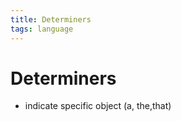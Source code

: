 ```yaml
---
title: Determiners
tags: language
---
```


# Determiners
- indicate specific object (a, the,that)




























